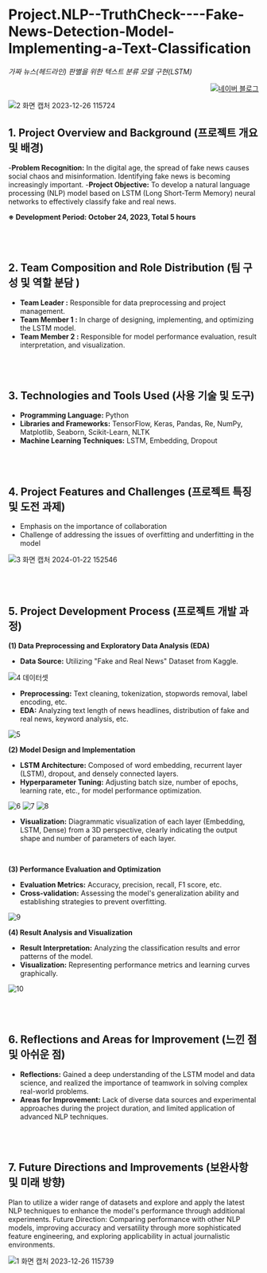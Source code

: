 # Project.NLP--TruthCheck----Fake-News-Detection-Model-Implementing-a-Text-Classification
_가짜 뉴스(헤드라인) 판별을 위한  텍스트 분류 모델 구현(LSTM)_
<p align="right">
  <a href="https://blog.naver.com/pixelwizard/223301468800">
    <img src="https://img.shields.io/badge/한국어%20번역본-03C75A?style=flat-square&logo=Naver&logoColor=white" alt="네이버 블로그">
  </a> </p>  
  
![2 화면 캡처 2023-12-26 115724](https://github.com/pixelwizard2/Project.NLP--TruthCheck----Fake-News-Detection-Model-Implementing-a-Text-Classification/assets/138272416/dc295631-4fa1-40ff-8e04-7a4e37920692)

## 1. Project Overview and Background (프로젝트 개요 및 배경)

-**Problem Recognition:** In the digital age, the spread of fake news causes social chaos and misinformation. Identifying fake news is becoming increasingly important.
-**Project Objective:** To develop a natural language processing (NLP) model based on LSTM (Long Short-Term Memory) neural networks to effectively classify fake and real news.

**※ Development Period: October 24, 2023, Total 5 hours**

<br> <br>

## 2. Team Composition and Role Distribution (팀 구성 및 역할 분담 )

- **Team Leader :** Responsible for data preprocessing and project management.
- **Team Member 1 :** In charge of designing, implementing, and optimizing the LSTM model.
- **Team Member 2 :** Responsible for model performance evaluation, result interpretation, and visualization.

<br> <br>

## 3. Technologies and Tools Used (사용 기술 및 도구)

- **Programming Language:** Python
- **Libraries and Frameworks:** TensorFlow, Keras, Pandas, Re, NumPy, Matplotlib, Seaborn, Scikit-Learn, NLTK
- **Machine Learning Techniques:** LSTM, Embedding, Dropout

<br> <br>

## 4. Project Features and Challenges (프로젝트 특징 및 도전 과제)

- Emphasis on the importance of collaboration 
- Challenge of addressing the issues of overfitting and underfitting in the model

![3 화면 캡처 2024-01-22 152546](https://github.com/pixelwizard2/Project.NLP--TruthCheck----Fake-News-Detection-Model-Implementing-a-Text-Classification/assets/138272416/4ffcc76d-4fd1-4234-b096-b8a6efe55928)

<br> <br>

## 5. Project Development Process (프로젝트 개발 과정)

**(1) Data Preprocessing and Exploratory Data Analysis (EDA)**

- **Data Source:** Utilizing "Fake and Real News" Dataset from Kaggle.

![4 데이터셋](https://github.com/pixelwizard2/Project.NLP--TruthCheck----Fake-News-Detection-Model-Implementing-a-Text-Classification/assets/138272416/b5bf1617-d646-476f-b52f-ce5da20f5fdc)

- **Preprocessing:** Text cleaning, tokenization, stopwords removal, label encoding, etc.  
- **EDA:** Analyzing text length of news headlines, distribution of fake and real news, keyword analysis, etc.

![5](https://github.com/pixelwizard2/Project.NLP--TruthCheck----Fake-News-Detection-Model-Implementing-a-Text-Classification/assets/138272416/c5e59dda-0988-48aa-bb9b-051dd508e6e8)
<br>

**(2) Model Design and Implementation**

- **LSTM Architecture:** Composed of word embedding, recurrent layer (LSTM), dropout, and densely connected layers.
- **Hyperparameter Tuning:** Adjusting batch size, number of epochs, learning rate, etc., for model performance optimization.

![6](https://github.com/pixelwizard2/Project.NLP--TruthCheck----Fake-News-Detection-Model-Implementing-a-Text-Classification/assets/138272416/199d4227-72d4-46cc-966e-5cc7fd759b67)
![7](https://github.com/pixelwizard2/Project.NLP--TruthCheck----Fake-News-Detection-Model-Implementing-a-Text-Classification/assets/138272416/5d23652c-a807-41b9-97cb-3940abdb0e99)
![8](https://github.com/pixelwizard2/Project.NLP--TruthCheck----Fake-News-Detection-Model-Implementing-a-Text-Classification/assets/138272416/ff43a2d6-b815-40ed-a544-79d4cc9aa434)


- **Visualization:** Diagrammatic visualization of each layer (Embedding, LSTM, Dense) from a 3D perspective, clearly indicating the output shape and number of parameters of each layer.
<br>


**(3) Performance Evaluation and Optimization**

- **Evaluation Metrics:** Accuracy, precision, recall, F1 score, etc.
- **Cross-validation:** Assessing the model's generalization ability and establishing strategies to prevent overfitting.

![9](https://github.com/pixelwizard2/Project.NLP--TruthCheck----Fake-News-Detection-Model-Implementing-a-Text-Classification/assets/138272416/0837ba1c-e36e-40a5-b268-d65bbe3f1f01)
<br>

**(4) Result Analysis and Visualization**

- **Result Interpretation:** Analyzing the classification results and error patterns of the model.
- **Visualization:** Representing performance metrics and learning curves graphically.

![10](https://github.com/pixelwizard2/Project.NLP--TruthCheck----Fake-News-Detection-Model-Implementing-a-Text-Classification/assets/138272416/49307ebe-d542-4e35-9a90-d899ba943d66)

<br> <br>

## 6. Reflections and Areas for Improvement (느낀 점 및 아쉬운 점)

- **Reflections:** Gained a deep understanding of the LSTM model and data science, and realized the importance of teamwork in solving complex real-world problems.
- **Areas for Improvement:** Lack of diverse data sources and experimental approaches during the project duration, and limited application of advanced NLP techniques.

<br> <br>

## 7. Future Directions and Improvements (보완사항 및 미래 방향)

Plan to utilize a wider range of datasets and explore and apply the latest NLP techniques to enhance the model's performance through additional experiments.
Future Direction: Comparing performance with other NLP models, improving accuracy and versatility through more sophisticated feature engineering, and exploring applicability in actual journalistic environments.

![1 화면 캡처 2023-12-26 115739](https://github.com/pixelwizard2/Project.NLP--TruthCheck----Fake-News-Detection-Model-Implementing-a-Text-Classification/assets/138272416/db00524b-2cb1-4c4c-a2b6-0d8d18a4102d)
